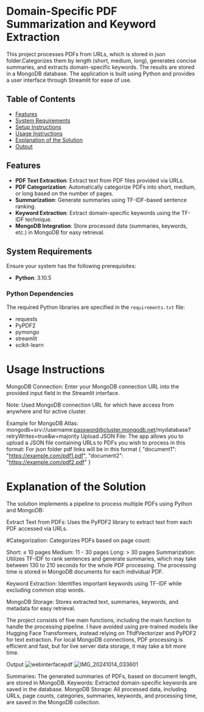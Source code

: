# Domain-Specific PDF Summarization and Keyword Extraction
This project processes PDFs from URLs, which is stored in json folder.Categorizes them by length (short, medium, long), generates concise summaries, and extracts domain-specific keywords. The results are stored in a MongoDB database. The application is built using Python and provides a user interface through Streamlit for ease of use.

## Table of Contents
- [Features](#features)
- [System Requirements](#system-requirements)
- [Setup Instructions](#setup-instructions)
- [Usage Instructions](#usage-instructions)
- [Explanation of the Solution](#explanation-of-the-solution)
- [Output](#output)


## Features
- **PDF Text Extraction**: Extract text from PDF files provided via URLs.
- **PDF Categorization**: Automatically categorize PDFs into short, medium, or long based on the number of pages.
- **Summarization**: Generate summaries using TF-IDF-based sentence ranking.
- **Keyword Extraction**: Extract domain-specific keywords using the TF-IDF technique.
- **MongoDB Integration**: Store processed data (summaries, keywords, etc.) in MongoDB for easy retrieval.

## System Requirements
Ensure your system has the following prerequisites:
- **Python**: 3.10.5

### Python Dependencies
The required Python libraries are specified in the `requirements.txt` file:
- requests
- PyPDF2
- pymongo
- streamlit
- scikit-learn
 
# Usage Instructions
MongoDB Connection: Enter your MongoDB connection URL into the provided input field in the Streamlit interface.

Note: Used MongoDB connection URL for which have access from anywhere and for active cluster.

Example for MongoDB Atlas: mongodb+srv://username:password@cluster.mongodb.net/mydatabase?retryWrites=true&w=majority
Upload JSON File: The app allows you to upload a JSON file containing URLs to PDFs you wish to process in this format:
For json folder pdf links will be in this format
{
  "document1": "https://example.com/pdf1.pdf",
  "document2": "https://example.com/pdf2.pdf"
}
# Explanation of the Solution
The solution implements a pipeline to process multiple PDFs using Python and MongoDB:

Extract Text from PDFs: Uses the PyPDF2 library to extract text from each PDF accessed via URLs.

#Categorization: Categorizes PDFs based on page count:

Short: ≤ 10 pages
Medium: 11 - 30 pages
Long: > 30 pages
Summarization: Utilizes TF-IDF to rank sentences and generate summaries, which may take between 130 to 210 seconds for the whole PDF processing. The processing time is stored in MongoDB documents for each individual PDF.

Keyword Extraction: Identifies important keywords using TF-IDF while excluding common stop words.

MongoDB Storage: Stores extracted text, summaries, keywords, and metadata for easy retrieval.

The project consists of five main functions, including the main function to handle the processing pipeline. I have avoided using pre-trained models like Hugging Face Transformers, instead relying on TfidfVectorizer and PyPDF2 for text extraction. For local MongoDB connections, PDF processing is efficient and fast, but for live server data storage, it may take a bit more time.

Output
![webinterfacepdf](https://github.com/user-attachments/assets/0783d0cd-d670-4c76-af1a-89de1cf1c649)
![IMG_20241014_033601](https://github.com/user-attachments/assets/47915c09-c1d3-4139-b1a6-0e5f3adc8a89)

Summaries: The generated summaries of PDFs, based on document length, are stored in MongoDB.
Keywords: Extracted domain-specific keywords are saved in the database.
MongoDB Storage: All processed data, including URLs, page counts, categories, summaries, keywords, and processing time, are saved in the MongoDB collection.

